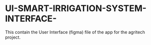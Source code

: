 # UI-SMART-IRRIGATION-SYSTEM-INTERFACE-
This contain the User Interface (figma) file of the app for the agritech project.
